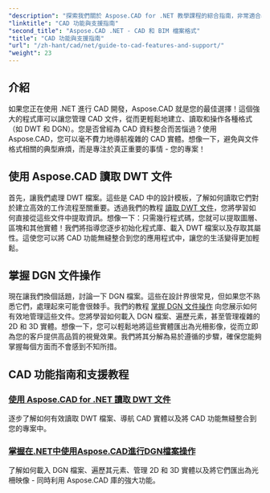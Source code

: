 ```yaml
---
"description": "探索我們關於 Aspose.CAD for .NET 教學課程的綜合指南，非常適合尋求使用 CAD 功能增強其軟體的開發人員。"
"linktitle": "CAD 功能與支援指南"
"second_title": "Aspose.CAD .NET - CAD 和 BIM 檔案格式"
"title": "CAD 功能與支援指南"
"url": "/zh-hant/cad/net/guide-to-cad-features-and-support/"
"weight": 23
---
```


## 介紹

如果您正在使用 .NET 進行 CAD 開發，Aspose.CAD 就是您的最佳選擇！這個強大的程式庫可以讓您管理 CAD 文件，從而更輕鬆地建立、讀取和操作各種格式（如 DWT 和 DGN）。您是否曾經為 CAD 資料整合而苦惱過？使用 Aspose.CAD，您可以毫不費力地導航複雜的 CAD 實體。想像一下，避免與文件格式相關的典型麻煩，而是專注於真正重要的事情 - 您的專案！

## 使用 Aspose.CAD 讀取 DWT 文件

首先，讓我們處理 DWT 檔案。這些是 CAD 中的設計模板，了解如何讀取它們對於建立高效的工作流程至關重要。透過我們的教程 [讀取 DWT 文件](./read-dwt-files/)，您將學習如何直接從這些文件中提取資訊。想像一下：只需幾行程式碼，您就可以提取圖層、區塊和其他實體！我們將指導您逐步初始化程式庫、載入 DWT 檔案以及存取其屬性。這使您可以將 CAD 功能無縫整合到您的應用程式中，讓您的生活變得更加輕鬆。

## 掌握 DGN 文件操作

現在讓我們換個話題，討論一下 DGN 檔案。這些在設計界很常見，但如果您不熟悉它們，處理起來可能會很棘手。我們的教程 [掌握 DGN 文件操作](./mastering-dgn-file-manipulation/) 向您展示如何有效地管理這些文件。您將學習如何載入 DGN 檔案、遍歷元素，甚至管理複雜的 2D 和 3D 實體。想像一下，您可以輕鬆地將這些實體匯出為光柵影像，從而立即為您的客戶提供高品質的視覺效果。我們將其分解為易於遵循的步驟，確保您能夠掌握每個方面而不會感到不知所措。

## CAD 功能指南和支援教程
### [使用 Aspose.CAD for .NET 讀取 DWT 文件](./read-dwt-files/)
逐步了解如何有效讀取 DWT 檔案、導航 CAD 實體以及將 CAD 功能無縫整合到您的專案中。
### [掌握在.NET中使用Aspose.CAD進行DGN檔案操作](./mastering-dgn-file-manipulation/)
了解如何載入 DGN 檔案、遍歷其元素、管理 2D 和 3D 實體以及將它們匯出為光柵映像 - 同時利用 Aspose.CAD 庫的強大功能。